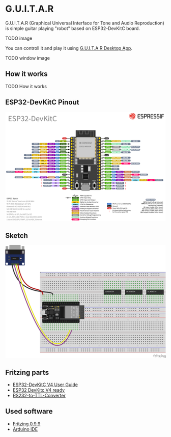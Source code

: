# G.U.I.T.A.R

G.U.I.T.A.R (Graphical Universal Interface for Tone and Audio Reproduction) is simple guitar playing "robot" based on ESP32-DevKitC board.

TODO image

You can controll it and play it using [G.U.I.T.A.R Desktop App](https://github.com/jsfraz/guitar-app).

TODO window image

## How it works

TODO How it works

## ESP32-DevKitC Pinout

![Sketch](pinout.png "Pinout")

## Sketch

![Sketch](sketch.png "Sketch")

## Fritzing parts

- [ESP32-DevKitC V4 User Guide](https://docs.espressif.com/projects/esp-dev-kits/en/latest/esp32/esp32-devkitc/user_guide.html)
- [ESP32 DevKitc V4 ready](https://forum.fritzing.org/t/esp32-devkitc-v4-ready/17213/6)
- [RS232-to-TTL-Converter](https://github.com/foorschtbar/Fritzing-Parts)

## Used software

- [Fritzing 0.9.9](https://github.com/Move2win/Fritzing-0.9.9.64.pc-Compiled-Build)
- [Arduino IDE](https://www.arduino.cc/en/software)
